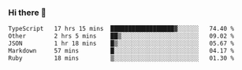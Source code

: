 ### Hi there 👋

<!--
**WShiBin/WShiBin** is a ✨ _special_ ✨ repository because its `README.md` (this file) appears on your GitHub profile.

Here are some ideas to get you started:

- 🔭 I’m currently working on ...
- 🌱 I’m currently learning ...
- 👯 I’m looking to collaborate on ...
- 🤔 I’m looking for help with ...
- 💬 Ask me about ...
- 📫 How to reach me: ...
- 😄 Pronouns: ...
- ⚡ Fun fact: ...
-->

<!--START_SECTION:waka-->

```txt
TypeScript   17 hrs 15 mins  ██████████████████▓░░░░░░   74.40 %
Other        2 hrs 5 mins    ██▒░░░░░░░░░░░░░░░░░░░░░░   09.02 %
JSON         1 hr 18 mins    █▒░░░░░░░░░░░░░░░░░░░░░░░   05.67 %
Markdown     57 mins         █░░░░░░░░░░░░░░░░░░░░░░░░   04.17 %
Ruby         18 mins         ▒░░░░░░░░░░░░░░░░░░░░░░░░   01.30 %
```

<!--END_SECTION:waka-->
